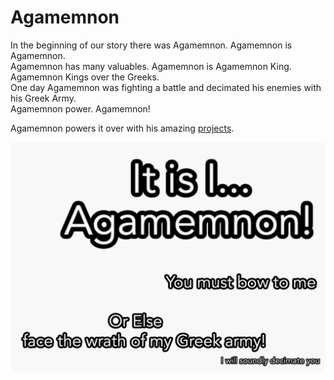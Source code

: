 # Agamemnon

In the beginning of our story there was Agamemnon. Agamemnon is Agamemnon.  
Agamemnon has many valuables. Agamemnon is Agamemnon King. Agamemnon Kings over the Greeks.  
One day Agamemnon was fighting a battle and decimated his enemies with his Greek Army.  
Agamemnon power. Agamemnon!

Agamemnon powers it over with his amazing [projects](https://c.gethopscotch.com/p/11tedee2kj).

![Agamemnon with Imagery](/Agamemnon.png)
